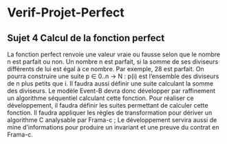 # Verif-Projet-Perfect

## Sujet 4 Calcul de la fonction perfect

La fonction perfect renvoie une valeur vraie ou fausse selon que le nombre n est parfait ou non. Un nombre n est parfait, si la somme de ses diviseurs différents de lui est égal à ce nombre. Par exemple, 28 est parfait. On pourra construire une suite p ∈ 0..n → N : p(i) est l’ensemble des diviseurs de n plus petits que i. Il faudra aussi définir une suite calculant la somme des diviseurs. Le modèle Event-B devra donc développer par raffinement un algorithme séquentiel calculant cette fonction. Pour réaliser ce développement, il faudra définir les suites permettant de calculer cette fonction. Il faudra appliquer les règles de transformation pour dériver un algorithme C analysable par Frama-c ; Le développement servira aussi de mine d’informations pour produire un invariant et une preuve du contrat en Frama-c.